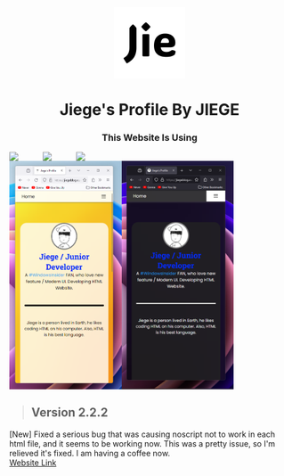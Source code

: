 <p align="center">
  <img width="128" align="center" src="/favicon/android-chrome-512x512.png">
</p>
<h1 align="center">Jiege's Profile By JIEGE</h1>

<h3 align="center">This Website Is Using</h3>
<div align="center">
  <div style="display: flex;">
    <img style="width: 60px;" src="https://cdn.jsdelivr.net/gh/devicons/devicon@latest/icons/html5/html5-original.svg">
    <img style="width: 60px;" src="https://cdn.jsdelivr.net/gh/devicons/devicon@latest/icons/css3/css3-original.svg">
    <img style="width: 60px;" src="https://cdn.jsdelivr.net/gh/devicons/devicon@latest/icons/javascript/javascript-original.svg">
  </div>
</div>

<div align="center">
  <div style="display: flex;">
    <img src="/screenshot/image_1.png" style="width: 40%;" />
    <img src="/screenshot/image_2.png" style="width: 40%;" />
  </div>
</div>

> ## Version 2.2.2
[New] Fixed a serious bug that was causing noscript not to work in each html file, and it seems to be working now. This was a pretty issue, so I'm relieved it's fixed. I am having a coffee now.
<br/>
[Website Link](https://github.com/GaoZi2014/jiege-about/tree/main#:~:text=now.%0AWebsite%20Link-,About,Jiege%20About%20Page%20Version%202.2.2,-jiegeblog.eu.org)

